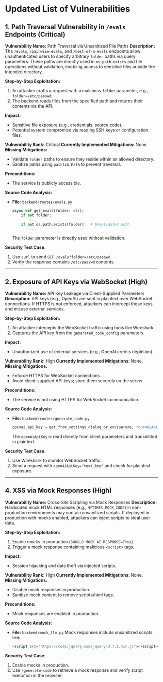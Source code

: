 # Updated List of Vulnerabilities

## 1. Path Traversal Vulnerability in `/evals` Endpoints (Critical)
**Vulnerability Name:** Path Traversal via Unsanitized File Paths
**Description:**
The `/evals`, `/pairwise-evals`, and `/best-of-n-evals` endpoints allow unauthenticated users to specify arbitrary `folder` paths via query parameters. These paths are directly used in `os.path.exists` and file operations without validation, enabling access to sensitive files outside the intended directory.

**Step-by-Step Exploitation:**
1. An attacker crafts a request with a malicious `folder` parameter, e.g., `folder=/etc/passwd`.
2. The backend reads files from the specified path and returns their contents via the API.

**Impact:**
- Sensitive file exposure (e.g., credentials, source code).
- Potential system compromise via reading SSH keys or configuration files.

**Vulnerability Rank:** Critical
**Currently Implemented Mitigations:** None.
**Missing Mitigations:**
- Validate `folder` paths to ensure they reside within an allowed directory.
- Sanitize paths using `pathlib.Path` to prevent traversal.

**Preconditions:**
- The service is publicly accessible.

**Source Code Analysis:**
- **File:** `backend/routes/evals.py`
  ```python
  async def get_evals(folder: str):
      if not folder:
          ...
      if not os.path.exists(folder):  # Unvalidated path
          ...
  ```
  The `folder` parameter is directly used without validation.

**Security Test Case:**
1. Use `curl` to send `GET /evals?folder=/etc/passwd`.
2. Verify the response contains `/etc/passwd` contents.

---

## 2. Exposure of API Keys via WebSocket (High)
**Vulnerability Name:** API Key Leakage via Client-Supplied Parameters
**Description:**
API keys (e.g., OpenAI) are sent in plaintext over WebSocket connections. If HTTPS is not enforced, attackers can intercept these keys and misuse external services.

**Step-by-Step Exploitation:**
1. An attacker intercepts the WebSocket traffic using tools like Wireshark.
2. Captures the API key from the `generated_code_config` parameters.

**Impact:**
- Unauthorized use of external services (e.g., OpenAI credits depletion).

**Vulnerability Rank:** High
**Currently Implemented Mitigations:** None.
**Missing Mitigations:**
- Enforce HTTPS for WebSocket connections.
- Avoid client-supplied API keys; store them securely on the server.

**Preconditions:**
- The service is not using HTTPS for WebSocket communication.

**Source Code Analysis:**
- **File:** `backend/routes/generate_code.py`
  ```python
  openai_api_key = get_from_settings_dialog_or_env(params, "openAiApiKey", OPENAI_API_KEY)
  ```
  The `openAiApiKey` is read directly from client parameters and transmitted in plaintext.

**Security Test Case:**
1. Use Wireshark to monitor WebSocket traffic.
2. Send a request with `openAiApiKey="test_key"` and check for plaintext exposure.

---

## 4. XSS via Mock Responses (High)
**Vulnerability Name:** Cross-Site Scripting via Mock Responses
**Description:**
Hardcoded mock HTML responses (e.g., `NYTIMES_MOCK_CODE`) in non-production environments may contain unsanitized scripts. If deployed in production with mocks enabled, attackers can inject scripts to steal user data.

**Step-by-Step Exploitation:**
1. Enable mocks in production (`SHOULD_MOCK_AI_RESPONSE=True`).
2. Trigger a mock response containing malicious `<script>` tags.

**Impact:**
- Session hijacking and data theft via injected scripts.

**Vulnerability Rank:** High
**Currently Implemented Mitigations:** None.
**Missing Mitigations:**
- Disable mock responses in production.
- Sanitize mock content to remove scripts/html tags.

**Preconditions:**
- Mock responses are enabled in production.

**Source Code Analysis:**
- **File:** `backend/mock_llm.py`
  Mock responses include unsanitized scripts like:
  ```html
  <script src="https://code.jquery.com/jquery-3.7.1.min.js"></script>
  ```

**Security Test Case:**
1. Enable mocks in production.
2. Use `/generate-code` to retrieve a mock response and verify script execution in the browser.
